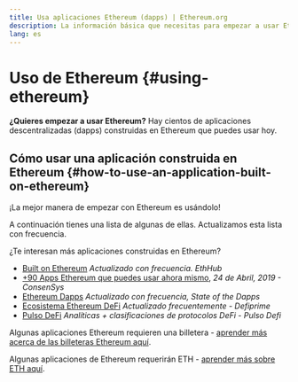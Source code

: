 ```yaml
---
title: Usa aplicaciones Ethereum (dapps) | Ethereum.org
description: La información básica que necesitas para empezar a usar Ethereum.
lang: es
---
```


# Uso de Ethereum {#using-ethereum}

<div class="featured">

**¿Quieres empezar a usar Ethereum?** Hay cientos de aplicaciones descentralizadas (dapps) construidas en Ethereum que puedes usar hoy.

</div>

## Cómo usar una aplicación construida en Ethereum {#how-to-use-an-application-built-on-ethereum}

¡La mejor manera de empezar con Ethereum es usándolo!

A continuación tienes una lista de algunas de ellas. Actualizamos esta lista con frecuencia.

<RandomAppList />

¿Te interesan más aplicaciones construidas en Ethereum?

- [Built on Ethereum](https://docs.ethhub.io/built-on-ethereum/built-on-ethereum/) _Actualizado con frecuencia. EthHub_
- [+90 Apps Ethereum que puedes usar ahora mismo](https://media.consensys.net/40-ethereum-apps-you-can-use-right-now-d643333769f7), _24 de Abril, 2019 - ConsenSys_
- [Ethereum Dapps](https://www.stateofthedapps.com/rankings/platform/ethereum) _Actualizado con frecuencia, State of the Dapps_
- [Ecosistema Ethereum DeFi](https://defiprime.com/ethereum) _Actualizado frecuentemente - Defiprime_
- [Pulso DeFi](https://defipulse.com/) _Analíticas + clasificaciones de protocolos DeFi - Pulso Defi_

Algunas aplicaciones Ethereum requieren una billetera - [aprender más acerca de las billeteras Ethereum aquí](/es/wallets/).

Algunas aplicaciones de Ethereum requerirán ETH - [aprender más sobre ETH aquí](/es/eth/).
